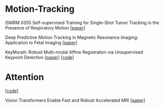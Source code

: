 # Motion-Tracking

ISMRM 0355 Self-supervised Training for Single-Shot Tumor Tracking in the Presence of Respiratory Motion
[[paper]](https://submissions.mirasmart.com/ISMRM2022/Itinerary/Files/PDFFiles/0355.html)

Deep Predictive Motion Tracking in Magnetic Resonance Imaging: Application to Fetal Imaging 
[[paper]](https://ieeexplore.ieee.org/stamp/stamp.jsparnumber=9103624&casa_token=rdjmMhhQ_ncAAAAA:VNHMjdUSsowDJHEPGSO_UJdXIF3XibjRELfEohShrzSKUOJV8IOcn9iO3zYngcOKfGlbipf9RQ&tag=1)

KeyMorph: Robust Multi-modal Affine Registration via Unsupervised Keypoint Detection
[[paper]](https://openreview.net/pdf?id=OrNzjERFybh)
[[code]](https://github.com/evanmy/keymorph/tree/5b57d86047ca13c73f494e21fdf271f261912f84)

# Attention 
[[code]](https://github.com/sooftware/attentions/blob/master/attentions.py)

Vision Transformers Enable Fast and Robust Accelerated MRI
[[paper]](https://openreview.net/pdf?id=cNX6LASbv6)
